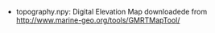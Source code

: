 * topography.npy: Digital Elevation Map downloadede from http://www.marine-geo.org/tools/GMRTMapTool/
